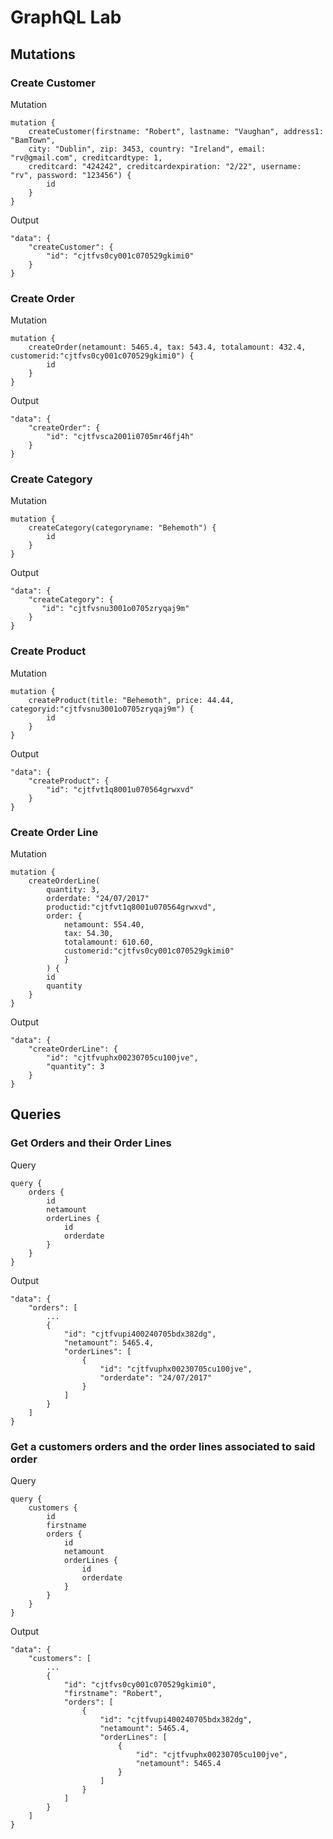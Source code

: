 # GraphQL Lab

## Mutations

### Create Customer

Mutation

    mutation {
        createCustomer(firstname: "Robert", lastname: "Vaughan", address1: "BamTown",
        city: "Dublin", zip: 3453, country: "Ireland", email: "rv@gmail.com", creditcardtype: 1,
        creditcard: "424242", creditcardexpiration: "2/22", username: "rv", password: "123456") {
            id
        }
    }

Output

    "data": {
        "createCustomer": {
            "id": "cjtfvs0cy001c070529gkimi0"
        }
    }

### Create Order

Mutation

    mutation {
        createOrder(netamount: 5465.4, tax: 543.4, totalamount: 432.4, customerid:"cjtfvs0cy001c070529gkimi0") {
            id
        }
    }

Output

    "data": {
        "createOrder": {
            "id": "cjtfvsca2001i0705mr46fj4h"
        }
    }

### Create Category

Mutation

    mutation {
        createCategory(categoryname: "Behemoth") {
            id
        }
    }

Output

    "data": {
        "createCategory": {
           "id": "cjtfvsnu3001o0705zryqaj9m"
        }
    }

### Create Product

Mutation

    mutation {
        createProduct(title: "Behemoth", price: 44.44, categoryid:"cjtfvsnu3001o0705zryqaj9m") {
            id
        }
    }

Output

    "data": {
        "createProduct": {
            "id": "cjtfvt1q8001u070564grwxvd"
        }
    }

### Create Order Line

Mutation

    mutation {
        createOrderLine(
            quantity: 3,
            orderdate: "24/07/2017"
            productid:"cjtfvt1q8001u070564grwxvd",
            order: {
                netamount: 554.40,
                tax: 54.30,
                totalamount: 610.60,
                customerid:"cjtfvs0cy001c070529gkimi0"
                }
            ) {
            id
            quantity
        }
    }

Output
    
    "data": {
        "createOrderLine": {
            "id": "cjtfvuphx00230705cu100jve",
            "quantity": 3
        }
    }
    
## Queries

### Get Orders and their Order Lines

Query

    query {
        orders {
            id
            netamount
            orderLines {
                id
                orderdate
            }
        }
    }

Output

    "data": {
        "orders": [
            ...
            {
                "id": "cjtfvupi400240705bdx382dg",
                "netamount": 5465.4,
                "orderLines": [
                    {
                        "id": "cjtfvuphx00230705cu100jve",
                        "orderdate": "24/07/2017"
                    }
                ]
            }
        ]
    }

### Get a customers orders and the order lines associated to said order

Query

    query {
        customers {
            id
            firstname
            orders {
                id
                netamount
                orderLines {
                    id
                    orderdate
                }
            }
        }
    }

Output

    "data": {
        "customers": [
            ...
            {
                "id": "cjtfvs0cy001c070529gkimi0",
                "firstname": "Robert",
                "orders": [
                    {
                        "id": "cjtfvupi400240705bdx382dg",
                        "netamount": 5465.4,
                        "orderLines": [
                            {
                                "id": "cjtfvuphx00230705cu100jve",
                                "netamount": 5465.4
                            }
                        ]
                    }
                ]
            }
        ]
    }